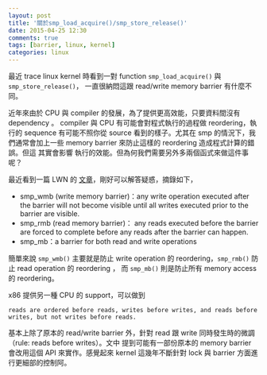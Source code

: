 ```yaml
---
layout: post
title: '關於smp_load_acquire()/smp_store_release()'
date: 2015-04-25 12:30
comments: true
tags: [barrier, linux, kernel]
categories: linux
---
```


最近 trace linux kernel 時看到一對 function `smp_load_acquire()` 與 `smp_store_release()`，
一直很納悶這跟 read/write memory barrier 有什麼不同。

近年來由於 CPU 與 compiler 的發展，為了提供更高效能，只要資料間沒有 dependency 。 compiler 與 CPU
有可能會對程式執行的過程做 reordering，執行的 sequence 有可能不照你從 source 看到的樣子。尤其在
smp 的情況下，我們通常會加上一些 memory barrier 來防止這樣的 reordering 造成程式計算的錯誤。但這
其實會影響 執行的效能。但為何我們需要另外多兩個函式來做這件事呢？

最近看到一篇 LWN 的 [文章](https://lwn.net/Articles/576486/)，剛好可以解答疑惑，摘錄如下，

* smp_wmb (write memory barrier)：any write operation executed after the barrier
                                   will not become visible until all writes executed
                                   prior to the barrier are visible.
* smp_rmb (read memory barrier)： any reads executed before the barrier are forced
                                 to complete before any reads after the barrier can happen.
* smp_mb：a barrier for both read and write operations

簡單來說 `smp_wmb()` 主要就是防止 write operation 的 reordering，`smp_rmb()` 防止 read operation 的 reordering ，
而 `smp_mb()` 則是防止所有 memory access 的 reordering。

x86 提供另一種 CPU 的 support，可以做到

```
reads are ordered before reads, writes before writes, and reads before writes, but not writes before reads.
```

基本上除了原本的 read/write barrier 外，針對 read 跟 write 同時發生時的微調（rule: reads before writes）。文中
提到可能有一部份原本的 memory barrier 會改用這個 API 來實作。感覺起來 kernel 這幾年不斷針對 lock 與 barrier
方面進行更細部的控制阿。

